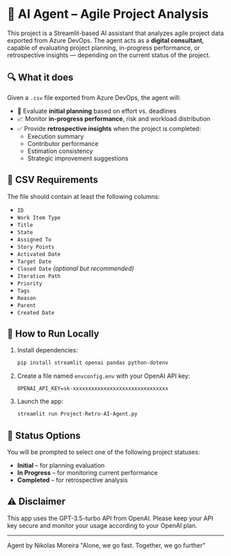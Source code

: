 # 🤖 AI Agent – Agile Project Analysis

This project is a Streamlit-based AI assistant that analyzes agile project data exported from Azure DevOps. The agent acts as a **digital consultant**, capable of evaluating project planning, in-progress performance, or retrospective insights — depending on the current status of the project.

## 🔍 What it does

Given a `.csv` file exported from Azure DevOps, the agent will:

- 📅 Evaluate **initial planning** based on effort vs. deadlines
- 📈 Monitor **in-progress performance**, risk and workload distribution
- ✅ Provide **retrospective insights** when the project is completed:
  - Execution summary
  - Contributor performance
  - Estimation consistency
  - Strategic improvement suggestions

## 📂 CSV Requirements

The file should contain at least the following columns:

- `ID`
- `Work Item Type`
- `Title`
- `State`
- `Assigned To`
- `Story Points`
- `Activated Date`
- `Target Date`
- `Closed Date` *(optional but recommended)*
- `Iteration Path`
- `Priority`
- `Tags`
- `Reason`
- `Parent`
- `Created Date`

## 🚀 How to Run Locally

1. Install dependencies:
   ```bash
   pip install streamlit openai pandas python-dotenv
   ```

2. Create a file named `envconfig.env` with your OpenAI API key:
   ```
   OPENAI_API_KEY=sk-xxxxxxxxxxxxxxxxxxxxxxxxxxxxxxx
   ```

3. Launch the app:
   ```bash
   streamlit run Project-Retro-AI-Agent.py
   ```

## 📌 Status Options

You will be prompted to select one of the following project statuses:
- **Initial** – for planning evaluation
- **In Progress** – for monitoring current performance
- **Completed** – for retrospective analysis

## ⚠️ Disclaimer

This app uses the GPT-3.5-turbo API from OpenAI. Please keep your API key secure and monitor your usage according to your OpenAI plan.

---

Agent by Nikolas Moreira
"Alone, we go fast. Together, we go further"
